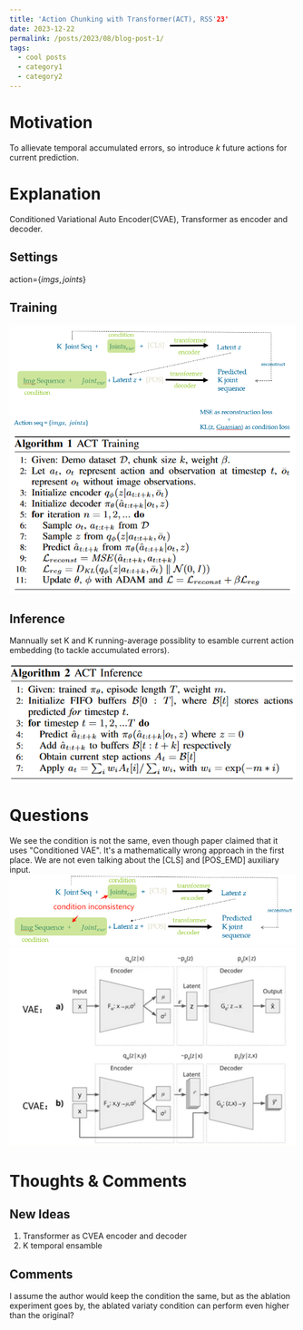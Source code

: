 ```yaml
---
title: 'Action Chunking with Transformer(ACT), RSS'23'
date: 2023-12-22
permalink: /posts/2023/08/blog-post-1/
tags:
  - cool posts
  - category1
  - category2
---
```


# Motivation
To allievate temporal accumulated errors, so introduce $k$ future actions for current prediction.

# Explanation
Conditioned Variational Auto Encoder(CVAE), Transformer as encoder and decoder.


## Settings
action=$\{imgs, joints\}$
## Training
![](../images/ACT_training.png)
![](../images/ACT_training_code.png)
## Inference
Mannually set K and K running-average possiblity to esamble current action embedding (to tackle accumulated errors).

![](../images/ACT_inference_code.png)

# Questions
We see the condition is not the same, even though paper claimed that it uses "Conditioned VAE". It's a mathematically wrong approach in the first place. We are not even talking about the [CLS] and [POS_EMD] auxiliary input.
![alt text](act_incon.png)
![](../images/VAE_CVAE.png)

# Thoughts & Comments
## New Ideas
1. Transformer as CVEA encoder and decoder
2. K temporal ensamble

## Comments
I assume the author would keep the condition the same, but as the ablation experiment goes by, the ablated variaty condition can perform even higher than the original?
